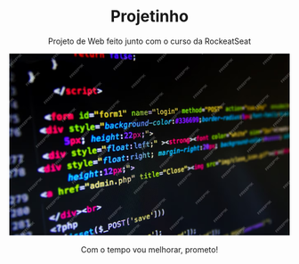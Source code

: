 <h1 align="center">Projetinho</h1>

<p align="center">Projeto de Web feito junto com o curso da RockeatSeat</p>

<p align="center">
    <img src=".github/Fundoc.png">
</p>

<p align="center">Com o tempo vou melhorar, prometo!</p>